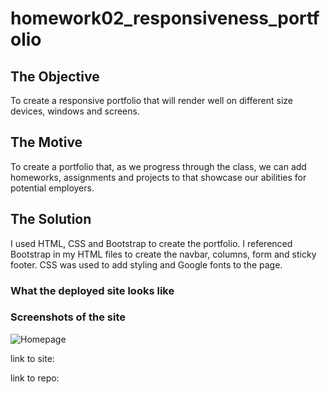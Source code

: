 # homework02_responsiveness_portfolio

## The Objective

To create a responsive portfolio that will render well on different size devices, windows and screens.

## The Motive
To create a portfolio that, as we progress through the class, we can add homeworks, assignments and projects to that showcase our abilities for potential employers. 

## The Solution
I used HTML, CSS and Bootstrap to create the portfolio. I referenced Bootstrap in my HTML files to create the navbar, columns, form and sticky footer. CSS was used to add styling and Google fonts to the page.

### What the deployed site looks like

### Screenshots of the site
![Homepage](C:\Users\ctrah\Documents\codingclass\homework\homework2\assets\images\homePage.png)

link to site: 

link to repo: 